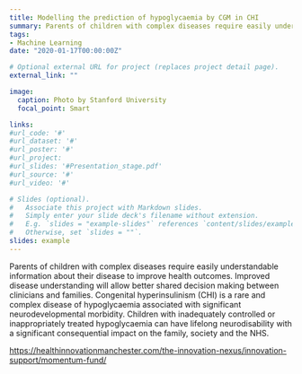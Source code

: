 ```yaml
---
title: Modelling the prediction of hypoglycaemia by CGM in CHI
summary: Parents of children with complex diseases require easily understandable information about their disease to improve health outcomes. 
tags:
- Machine Learning
date: "2020-01-17T00:00:00Z"

# Optional external URL for project (replaces project detail page).
external_link: ""

image:
  caption: Photo by Stanford University
  focal_point: Smart

links:
#url_code: '#'
#url_dataset: '#'
#url_poster: '#'
#url_project: 
#url_slides: '#Presentation_stage.pdf'
#url_source: '#'
#url_video: '#'

# Slides (optional).
#   Associate this project with Markdown slides.
#   Simply enter your slide deck's filename without extension.
#   E.g. `slides = "example-slides"` references `content/slides/example-slides.md`.
#   Otherwise, set `slides = ""`.
slides: example
---
```


Parents of children with complex diseases require easily understandable information about their disease to improve health outcomes. Improved disease understanding will allow better shared decision making between clinicians and families. Congenital hyperinsulinism (CHI) is a rare and complex disease of hypoglycaemia associated with significant neurodevelopmental morbidity. Children with inadequately controlled or inappropriately treated hypoglycaemia can have lifelong neurodisability with a significant consequential impact on the family, society and the NHS.

https://healthinnovationmanchester.com/the-innovation-nexus/innovation-support/momentum-fund/
